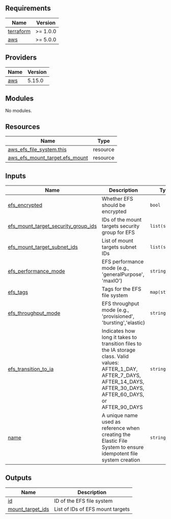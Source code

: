 <!-- BEGINNING OF PRE-COMMIT-TERRAFORM DOCS HOOK -->
## Requirements

| Name | Version |
|------|---------|
| <a name="requirement_terraform"></a> [terraform](#requirement\_terraform) | >= 1.0.0 |
| <a name="requirement_aws"></a> [aws](#requirement\_aws) | >= 5.0.0 |

## Providers

| Name | Version |
|------|---------|
| <a name="provider_aws"></a> [aws](#provider\_aws) | 5.15.0 |

## Modules

No modules.

## Resources

| Name | Type |
|------|------|
| [aws_efs_file_system.this](https://registry.terraform.io/providers/hashicorp/aws/latest/docs/resources/efs_file_system) | resource |
| [aws_efs_mount_target.efs_mount](https://registry.terraform.io/providers/hashicorp/aws/latest/docs/resources/efs_mount_target) | resource |

## Inputs

| Name | Description | Type | Default | Required |
|------|-------------|------|---------|:--------:|
| <a name="input_efs_encrypted"></a> [efs\_encrypted](#input\_efs\_encrypted) | Whether EFS should be encrypted | `bool` | `true` | no |
| <a name="input_efs_mount_target_security_group_ids"></a> [efs\_mount\_target\_security\_group\_ids](#input\_efs\_mount\_target\_security\_group\_ids) | IDs of the mount targets security group for EFS | `list(string)` | `[]` | no |
| <a name="input_efs_mount_target_subnet_ids"></a> [efs\_mount\_target\_subnet\_ids](#input\_efs\_mount\_target\_subnet\_ids) | List of mount targets subnet IDs | `list(string)` | `[]` | no |
| <a name="input_efs_performance_mode"></a> [efs\_performance\_mode](#input\_efs\_performance\_mode) | EFS performance mode (e.g., 'generalPurpose', 'maxIO') | `string` | `"generalPurpose"` | no |
| <a name="input_efs_tags"></a> [efs\_tags](#input\_efs\_tags) | Tags for the EFS file system | `map(string)` | `{}` | no |
| <a name="input_efs_throughput_mode"></a> [efs\_throughput\_mode](#input\_efs\_throughput\_mode) | EFS throughput mode (e.g., 'provisioned', 'bursting','elastic) | `string` | `"bursting"` | no |
| <a name="input_efs_transition_to_ia"></a> [efs\_transition\_to\_ia](#input\_efs\_transition\_to\_ia) | Indicates how long it takes to transition files to the IA storage class. Valid values: AFTER\_1\_DAY, AFTER\_7\_DAYS, AFTER\_14\_DAYS, AFTER\_30\_DAYS, AFTER\_60\_DAYS, or AFTER\_90\_DAYS | `string` | `"AFTER_30_DAYS"` | no |
| <a name="input_name"></a> [name](#input\_name) | A unique name used as reference when creating the Elastic File System to ensure idempotent file system creation | `string` | `""` | no |

## Outputs

| Name | Description |
|------|-------------|
| <a name="output_id"></a> [id](#output\_id) | ID of the EFS file system |
| <a name="output_mount_target_ids"></a> [mount\_target\_ids](#output\_mount\_target\_ids) | List of IDs of EFS mount targets |
<!-- END OF PRE-COMMIT-TERRAFORM DOCS HOOK -->
